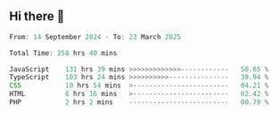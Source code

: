## Hi there 👋
<!--START_SECTION:Muni-->

```Javascript
From: 14 September 2024 - To: 23 March 2025

Total Time: 258 hrs 40 mins

JavaScript    131 hrs 39 mins >>>>>>>>>>>>>------------   50.85 %
TypeScript    103 hrs 24 mins >>>>>>>>>>---------------   39.94 %
CSS           10 hrs 54 mins  >------------------------   04.21 %
HTML          6 hrs 16 mins   >------------------------   02.42 %
PHP           2 hrs 2 mins    -------------------------   00.79 %
```

<!--END_SECTION:Muni-->
